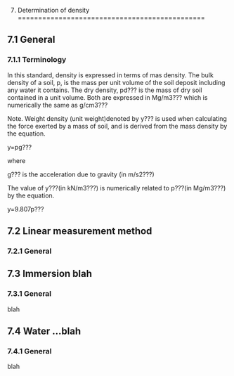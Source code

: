7. Determination of density
==============================================

7.1 General
-----------------------

### 7.1.1 Terminology
In this standard, density is expressed in terms of mas density. The bulk density of a soil, p, is the mass per unit volume of the soil deposit including any water it contains. The dry density, pd??? is the mass of dry soil contained in a unit volume. Both are expressed in Mg/m3??? which is numerically the same as g/cm3???

Note. Weight density (unit weight)denoted by y??? is used when calculating the force exerted by a mass of soil, and is derived from the mass density by the equation.

y=pg???

where

g??? is the acceleration due to gravity (in m/s2???)

The value of y???(in kN/m3???) is numerically related to p???(in Mg/m3???) by the equation.

y=9.807p???




7.2 Linear measurement method
----------------------------------

### 7.2.1 General





7.3 Immersion blah
-------------------------------------

### 7.3.1 General

blah




7.4 Water ...blah
---------------------------------------

### 7.4.1 General

blah

